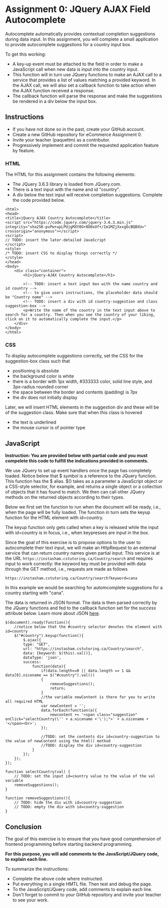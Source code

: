 # Assignment 0: JQuery AJAX Field Autocomplete

Autocomplete automatically provides contextual completion suggestions during data input. In this assignment, you will complete a small application to provide autocomplete suggestions for a country input box.

To get this working:
* A key-up event must be attached to the field in order to make a JavaScript call when new data is input into the country input.
* This function will in turn use JQuery functions to make an AJAX call to a service that provides a list of values matching a provided keyword. In the AJAX call, we will also set a callback function to take action when the AJAX function received a response.
* The callback function will parse the response and make the suggestions be rendered in a div below the input box.

## Instructions

* If you have not done so in the past, create your GitHub account.
* Create a new GitHub repository for eCommerce Assignment 0.
* Invite your teacher (paquettm) as a contributor.
* Progressively implement and commit the requested application feature by feature.

### HTML

The HTML for this assignment contains the following elements:
* The JQuery 3.6.3 library is loaded from JQuery.com.
* There is a text input with the name and id "country".
* A div below the text input will receive completion suggestions.
Complete the code provided below.

```
<html>
<head>
<title>jQuery AJAX Country Autocomplete</title>
<script src="https://code.jquery.com/jquery-3.6.3.min.js" integrity="sha256-pvPw+upLPUjgMXY0G+8O0xUf+/Im1MZjXxxgOcBQBXU=" crossorigin="anonymous"></script>
<script>
// TODO: insert the later-detailed JavaScript
</script>
<style>
/* TODO: insert CSS to display things correctly */
</style>
</head>
<body>
    <div class="container">
        <h1>jQuery-AJAX Country Autocomplete</h1>
    
        <!-- TODO: insert a text input box with the name country and id country -->
        <!-- to give users instructions, the placeholder data should be "Country name" -->
        <!-- TODO: insert a div with id country-suggestion and class suggestion-box -->
        <p>Write the name of the country in the text input above to search for a country. Then when you see the country of your liking, click on it to automatically complete the input.</p>
    </div>
</body>
</html>
```

### CSS

To display autocomplete suggestions correctly, set the CSS for the suggestion-box class such that 
* positioning is absolute
* the background color is white
* there is a border with 1px width, #333333 color, solid line style, and 3px-radius rounded corner
* the space between the border and contents (padding) is 7px
* the div does not initially display

Later, we will insert HTML elements in the suggestion div and these will be of the suggestion class. Make sure that when this class is hovered
* the text is underlined
* the mouse cursor is of pointer type

## JavaScript

 **Instruction: You are provided below with partial code and you must compelete this code to fulfill the indications provided in comments.**

We use JQuery to set up event handlers once the page has completely loaded. Notice below that \$ symbol is a reference to the JQuery function. This function has the \$ alias. \$() takes as a parameter a JavaScript object or a CSS-style selector, for example, and returns a single object or a collection of objects that it has found to match. We then can call other JQuery methods on the returned objects according to their types.

Below we first set the function to run when the document will be ready, i.e., when the page will be fully loaded. The function in turn sets the keyup function for the HTML element with id=country.

The keyup function only gets called when a key is released while the input with id=country is in focus, i.e., when keypresses are input in the box.

Since the goal of this exercise is to propose options to the user to autocomplete their text input, we will make an HttpRequest to an external service that can return country names given partial input. This service is at the URL `https://instasham.cstutoring.ca/Country/search` and requires input to work correctly: the keyword key must be provided with data through the GET method, i.e., requests are made as follows
```
https://instasham.cstutoring.ca/Country/search?keyword=cana
```
In this example we would be searching for automcomplete suggestions for a country starting with "cana".

The data is returned in JSON format. The data is then parsed correctly by the JQuery functions and fed to the callback function set for the _success_ attribute below. Learn more about JSON [here](https://www.json.org/json-en.html).

```
$(document).ready(function(){
    //notice below that the #country selector denotes the element with id=country
    $("#country").keyup(function(){
        $.ajax({
        type: "GET",
        url: "https://instasham.cstutoring.ca/Country/search",
        data: {keyword: $(this).val()},
        dataType: 'json',
        success:
            function(data){
                if(data.length==0 || data.length == 1 && data[0].nicename == $("#country").val())
                {
                    removeSuggestions();
                    return;
                }
                //the variable newContent is there for you to write all required HTML
                var newContent = '';
                data.forEach(function(a){
                    newcontent += '<span class="suggestion" onClick="selectCountry(\'' + a.nicename +'\');">' + a.nicename + '</span><br>';
                });

                //TODO: set the contents div id=country-suggestion to the value of newContent using the html() method
                //TODO: display the div id=country-suggestion
            }
        });
    });
});

function selectCountry(val) {
    // TODO: set the input id=country value to the value of the val variable
    removeSuggestions();
}

function removeSuggestions(){
    // TODO: hide the div with id=country-suggestion
    // TODO: empty the div with id=country-suggestion
}

```

## Conclusion
The goal of this exercise is to ensure that you have good comprehension of frontend programming before starting backend programming. 

**For this purpose, you will add comments to the JavaScript/JQuery code, to explain each line.**

To summarize the instructions:
* Complete the above code where instructed.
* Put everything in a single HMTL file. Then test and debug the page.
* To the JavaScript/JQuery code, add comments to explain each line.
* Don't forget to commit to your GitHub repository and invite your teacher to see your work.